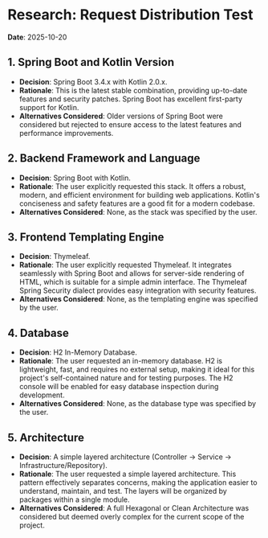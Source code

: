 # Research: Request Distribution Test

**Date**: 2025-10-20

## 1. Spring Boot and Kotlin Version

-   **Decision**: Spring Boot 3.4.x with Kotlin 2.0.x.
-   **Rationale**: This is the latest stable combination, providing up-to-date features and security patches. Spring Boot has excellent first-party support for Kotlin.
-   **Alternatives Considered**: Older versions of Spring Boot were considered but rejected to ensure access to the latest features and performance improvements.

## 2. Backend Framework and Language

-   **Decision**: Spring Boot with Kotlin.
-   **Rationale**: The user explicitly requested this stack. It offers a robust, modern, and efficient environment for building web applications. Kotlin's conciseness and safety features are a good fit for a modern codebase.
-   **Alternatives Considered**: None, as the stack was specified by the user.

## 3. Frontend Templating Engine

-   **Decision**: Thymeleaf.
-   **Rationale**: The user explicitly requested Thymeleaf. It integrates seamlessly with Spring Boot and allows for server-side rendering of HTML, which is suitable for a simple admin interface. The Thymeleaf Spring Security dialect provides easy integration with security features.
-   **Alternatives Considered**: None, as the templating engine was specified by the user.

## 4. Database

-   **Decision**: H2 In-Memory Database.
-   **Rationale**: The user requested an in-memory database. H2 is lightweight, fast, and requires no external setup, making it ideal for this project's self-contained nature and for testing purposes. The H2 console will be enabled for easy database inspection during development.
-   **Alternatives Considered**: None, as the database type was specified by the user.

## 5. Architecture

-   **Decision**: A simple layered architecture (Controller -> Service -> Infrastructure/Repository).
-   **Rationale**: The user requested a simple layered architecture. This pattern effectively separates concerns, making the application easier to understand, maintain, and test. The layers will be organized by packages within a single module.
-   **Alternatives Considered**: A full Hexagonal or Clean Architecture was considered but deemed overly complex for the current scope of the project.
